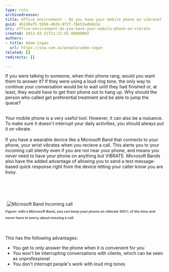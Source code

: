 ```yaml
---
type: rule
archivedreason: 
title: Office environment - Do you have your mobile phone on vibrate?
guid: 4b1d8af5-5858-4828-9f2f-76b53adb8e1e
uri: office-environment-do-you-have-your-mobile-phone-on-vibrate
created: 2012-03-21T21:31:03.0000000Z
authors:
- title: Adam Cogan
  url: https://ssw.com.au/people/adam-cogan
related: []
redirects: []

---
```



If you were talking to someone, when their phone rang; would you want them to answer it? If they were using a loud ring tone, the only way to continue your conversation would be to wait until they had finished or, at least, they would have to get their phone out to hang up. Why should the person who called get preferential treatment and be able to jump the queue?&#160;<div><br></div><div>Your mobile phone is a very useful tool. However, it can also be a nuisance. To make sure it doesn't interrupt your daily activities, you should always put it on vibrate. </div><div><br>If you have a wearable device like a&#160;Microsoft Band&#160;that connects to your phone, your wrist vibrates&#160;when&#160;you recieve a call.&#160;This alerts you to your incoming call silently even if you are not near your phone, and means you *never* need to have your phone on anything but VIBRATE. Microsoft Bands also have the added advantage of allowing you to send a&#160;text message-based quick response&#160;right from the device letting your caller know you are busy.&#160;<br></div>
<br><excerpt class='endintro'></excerpt><br>
<p><br></p><p><img src="/PublishingImages/microsoft-band-incoming-call.jpg" alt="Microsoft Band Incoming call" style="margin&#58;5px;" />​<br><span style="color&#58;#555555;font-size&#58;11px;font-weight&#58;bold;line-height&#58;20px;">Figure&#58; with a Microsoft Band, you can keep your phone on vibtrate 100% of the time and never have to worry about missing a call&#160;</span></p><p><br></p><p>This has the following advantages&#58;</p>

<ul><li>You get to only answer the phone when it is convenient for you</li>
<li>You won't be interrupting conversations with clients, which can be seen as unprofessional</li>
<li>You don't interrupt people's work with loud ring tones</li></ul>



